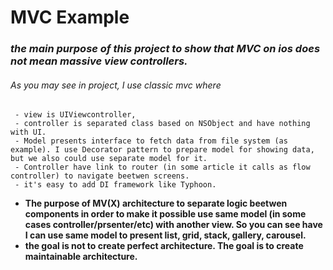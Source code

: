 #  MVC Example

### *the main purpose of this project to show that MVC on ios does not mean massive view controllers.*
###### As you may see in project, I use classic mvc where
     - view is UIViewcontroller,
     - controller is separated class based on NSObject and have nothing with UI.
     - Model presents interface to fetch data from file system (as example). I use Decorator pattern to prepare model for showing data, but we also could use separate model for it.
     - Controller have link to router (in some article it calls as flow controller) to navigate beetwen screens.
     - it's easy to add DI framework like Typhoon.

 - **The purpose of MV(X) architecture to separate logic beetwen components in order to make it possible use same model (in some cases controller/prsenter/etc) with another view. So you can see have I can use same model to present list, grid, stack, gallery, carousel.**
 - **the goal is not to create perfect architecture. The goal is to create maintainable architecture.**


